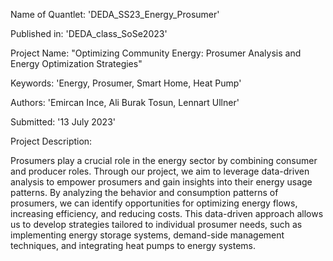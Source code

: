 Name of Quantlet: 'DEDA_SS23_Energy_Prosumer'

Published in: 'DEDA_class_SoSe2023'

Project Name: "Optimizing Community Energy: Prosumer Analysis and Energy Optimization Strategies"

Keywords: 'Energy, Prosumer, Smart Home, Heat Pump'

Authors: 'Emircan Ince, Ali Burak Tosun, Lennart Ullner'

Submitted: '13 July 2023'

Project Description:

Prosumers play a crucial role in the energy sector by combining consumer and producer roles. Through our project, we aim to leverage data-driven analysis to empower prosumers and gain insights into their energy usage patterns. By analyzing the behavior and consumption patterns of prosumers, we can identify opportunities for optimizing energy flows, increasing efficiency, and reducing costs. This data-driven approach allows us to develop strategies tailored to individual prosumer needs, such as implementing energy storage systems, demand-side management techniques, and integrating heat pumps to energy systems.
